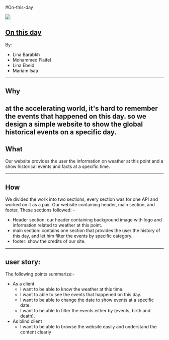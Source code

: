 #On-this-day 

![](https://www.wrike.com/blog/content/uploads/2017/05/rawpixel-633847-unsplash-738x518.jpg)
</br>

## [On this day](https://gsg-g8.github.io/On-this-day/)

By:

- Lina Barabkh
- Mohammed Flaifel
- Lina Ebeid
- Mariam Isaa
  </br>

---

## Why

at the accelerating world, it's hard to remember the events that happened on this day. so we design a simple website to show the global historical events on a specific day.
---


## What

Our website provides the user the information on weather at this point and a show historical events and facts at a specific time.

---

## How

We divided the work into two sections, every section was for one API and worked on it as a pair. Our website containing header, main section, and footer, These sections followed: -

- Header section: our header containing background image with logo and information related to weather at this point.
- main section: contains one section that provides the user the history of this day, and let him filter the events by specific category.
- footer: show the credits of our site.

---

## user story:

The following points summarize:-

- As a client
  - I want to be able to know the weather at this time.
  - I want to able to see the events that happened on this day.
  - I want to be able to change the date to show events at a specific date.
  - I want to be able to filter the events either by (events, birth and death).
- As blind client
  - I want to be able to browse the website easily and understand the content clearly
